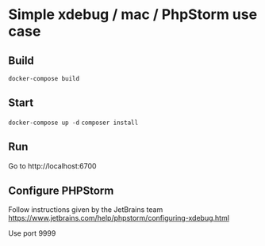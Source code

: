 # Simple xdebug / mac / PhpStorm use case

## Build 

`docker-compose build`

## Start 

`docker-compose up -d`
`composer install`

## Run

Go to http://localhost:6700

## Configure PHPStorm

Follow instructions given by the JetBrains team https://www.jetbrains.com/help/phpstorm/configuring-xdebug.html

Use port 9999 
